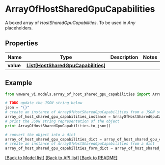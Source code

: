 # ArrayOfHostSharedGpuCapabilities

A boxed array of *HostSharedGpuCapabilities*. To be used in *Any* placeholders. 

## Properties
Name | Type | Description | Notes
------------ | ------------- | ------------- | -------------
**value** | [**List[HostSharedGpuCapabilities]**](HostSharedGpuCapabilities.md) |  | 

## Example

```python
from vmware_vi.models.array_of_host_shared_gpu_capabilities import ArrayOfHostSharedGpuCapabilities

# TODO update the JSON string below
json = "{}"
# create an instance of ArrayOfHostSharedGpuCapabilities from a JSON string
array_of_host_shared_gpu_capabilities_instance = ArrayOfHostSharedGpuCapabilities.from_json(json)
# print the JSON string representation of the object
print ArrayOfHostSharedGpuCapabilities.to_json()

# convert the object into a dict
array_of_host_shared_gpu_capabilities_dict = array_of_host_shared_gpu_capabilities_instance.to_dict()
# create an instance of ArrayOfHostSharedGpuCapabilities from a dict
array_of_host_shared_gpu_capabilities_form_dict = array_of_host_shared_gpu_capabilities.from_dict(array_of_host_shared_gpu_capabilities_dict)
```
[[Back to Model list]](../README.md#documentation-for-models) [[Back to API list]](../README.md#documentation-for-api-endpoints) [[Back to README]](../README.md)


